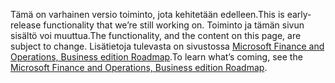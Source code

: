 <span data-ttu-id="10694-101">Tämä on varhainen versio toiminto, jota kehitetään edelleen.</span><span class="sxs-lookup"><span data-stu-id="10694-101">This is early-release functionality that we’re still working on.</span></span> <span data-ttu-id="10694-102">Toiminto ja tämän sivun sisältö voi muuttua.</span><span class="sxs-lookup"><span data-stu-id="10694-102">The functionality, and the content on this page, are subject to change.</span></span> <span data-ttu-id="10694-103">Lisätietoja tulevasta on sivustossa [Microsoft Finance and Operations, Business edition Roadmap](https://go.microsoft.com/fwlink/?linkid=842139).</span><span class="sxs-lookup"><span data-stu-id="10694-103">To learn what’s coming, see the [Microsoft Finance and Operations, Business edition Roadmap](https://go.microsoft.com/fwlink/?linkid=842139).</span></span>